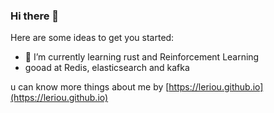 ### Hi there 👋

Here are some ideas to get you started:

- 🌱 I’m currently learning rust and Reinforcement Learning
- gooad at Redis, elasticsearch and kafka 


u can know more things about me by [https://leriou.github.io](https://leriou.github.io)
